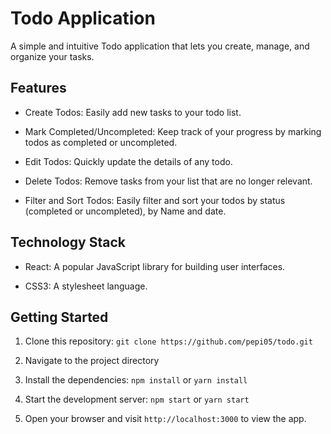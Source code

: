 # Todo Application

A simple and intuitive Todo application that lets you create, manage, and organize your tasks.

## Features

- Create Todos: Easily add new tasks to your todo list.

- Mark Completed/Uncompleted: Keep track of your progress by marking todos as completed or uncompleted.

- Edit Todos: Quickly update the details of any todo.

- Delete Todos: Remove tasks from your list that are no longer relevant.

- Filter and Sort Todos: Easily filter and sort your todos by status (completed or uncompleted), by Name and date.

## Technology Stack

- React: A popular JavaScript library for building user interfaces.

- CSS3: A stylesheet language.

## Getting Started

1. Clone this repository: `git clone https://github.com/pepi05/todo.git`

2. Navigate to the project directory

3. Install the dependencies: `npm install` or `yarn install`

4. Start the development server: `npm start` or `yarn start`

5. Open your browser and visit `http://localhost:3000` to view the app.
